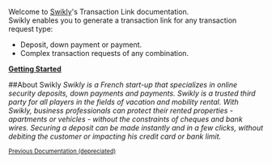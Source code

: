 Welcome to [Swikly](https://www.swikly.com)'s Transaction Link documentation.  
Swikly enables you to generate a transaction link for any transaction request type:

 - Deposit, down payment or payment.
 - Complex transaction requests of any combination.

<u>**[Getting Started](/Swikly-Link-Documentation/Getting-Started)**</u>

##About Swikly
*Swikly is a French start-up that specializes in online security deposits, down payments and payments. Swikly is a trusted third party for all players in the fields of vacation and mobility rental. With Swikly, business professionals can protect their rented properties - apartments or vehicles - without the constraints of cheques and bank wires. Securing a deposit can be made instantly and in a few clicks, without debiting the customer or impacting his credit card or bank limit.*

<sub>[Previous Documentation (depreciated)](http://storage.swikly.com/docs/EN-LeLienSwikly-URLParameter.pdf)</sub>